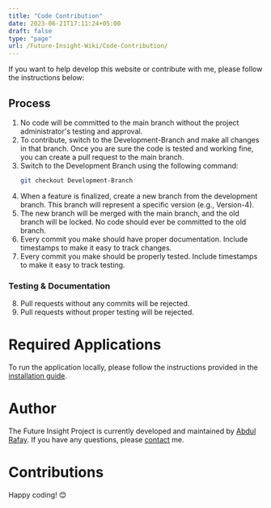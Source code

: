 ```yaml
---
title: "Code Contribution"
date: 2023-06-21T17:11:24+05:00
draft: false
type: "page"
url: /Future-Insight-Wiki/Code-Contribution/
---
```


If you want to help develop this website or contribute with me, please follow the instructions below:

## Process
1. No code will be committed to the main branch without the project administrator's testing and approval.
2. To contribute, switch to the Development-Branch and make all changes in that branch. Once you are sure the code is tested and working fine, you can create a pull request to the main branch.
3. Switch to the Development Branch using the following command:
    ```bash
    git checkout Development-Branch
    ```
4. When a feature is finalized, create a new branch from the development branch. This branch will represent a specific version (e.g., Version-4).
5. The new branch will be merged with the main branch, and the old branch will be locked. No code should ever be committed to the old branch.
6. Every commit you make should have proper documentation. Include timestamps to make it easy to track changes.
7. Every commit you make should be properly tested. Include timestamps to make it easy to track testing.

### Testing & Documentation
8. Pull requests without any commits will be rejected.
9. Pull requests without proper testing will be rejected.

# Required Applications
To run the application locally, please follow the instructions provided in the [installation guide](/Future-Insight-Wiki/Running-Locally/).

# Author
The Future Insight Project is currently developed and maintained by [Abdul Rafay](https://github.com/rafay99-epic). If you have any questions, please [contact](mailto:99marafay@gmail.com) me.

# Contributions
Happy coding! 😊